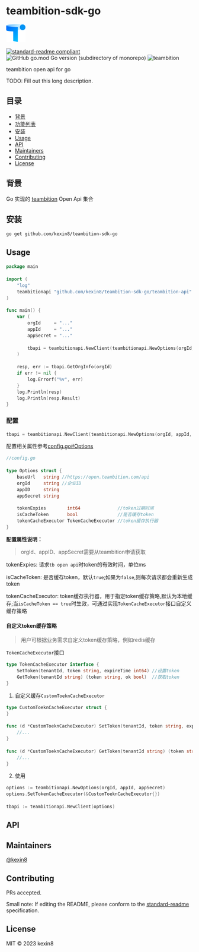 # teambition-sdk-go

![banner](./img/banner.png)

[![standard-readme compliant](https://img.shields.io/badge/standard--readme-OK-green.svg?style=flat-square)](https://github.com/RichardLitt/standard-readme)
![GitHub go.mod Go version (subdirectory of monorepo)](https://img.shields.io/github/go-mod/go-version/kexin8/teambition-sdk-go?filename=go.mod)
![teambition](https://img.shields.io/badge/teambition-API-brightgreen)


teambition open api for go

TODO: Fill out this long description.

## 目录

- [背景](#背景)
- [功能列表](./doc/API.md)
- [安装](#安装)
- [Usage](#usage)
- [API](#api)
- [Maintainers](#maintainers)
- [Contributing](#contributing)
- [License](#license)


## 背景
Go 实现的 [teambition](https://www.teambition.com/) Open Api 集合




## 安装

```
go get github.com/kexin8/teambition-sdk-go
```

## Usage

```go
package main

import (
    "log"
    teambitionapi "github.com/kexin8/teambition-sdk-go/teambition-api"
)

func main() {
    var (
        orgId     = "..."
        appId     = "..."
        appSecret = "..."

        tbapi = teambitionapi.NewClient(teambitionapi.NewOptions(orgId, appId, appSecret))
    )
    
    resp, err := tbapi.GetOrgInfo(orgId)
    if err != nil {
    	log.Errorf("%v", err)
    }
    log.Println(resp)
    log.Println(resp.Result)
}
```

### 配置

```go
tbapi = teambitionapi.NewClient(teambitionapi.NewOptions(orgId, appId, appSecret))
```

配置相关属性参考[config.go#Options](./teambition-api/config.go)

```go
//config.go

type Options struct {
	baseUrl   string //https://open.teambition.com/api
	orgId     string //企业ID
	appID     string
	appSecret string

	tokenExpies        int64              //token过期时间
	isCacheToken       bool               //是否缓存token
	tokenCacheExecutor TokenCacheExecutor //token缓存执行器
}
```

**配置属性说明：**

> orgId、appID、appSecret需要从teambition申请获取

tokenExpies: 请求`tb open api`时token的有效时间，单位ms

isCacheToken: 是否缓存token，默认`true`;如果为`false`,则每次请求都会重新生成token

tokenCacheExecutor: token缓存执行器，用于指定token缓存策略,默认为本地缓存;当`isCacheToken == true`时生效，可通过实现`TokenCacheExecutor`接口自定义缓存策略

#### 自定义token缓存策略

> 用户可根据业务需求自定义token缓存策略，例如redis缓存

`TokenCacheExecutor`接口

```go
type TokenCacheExecutor interface {
	SetToken(tenantId, token string, expireTime int64) //设置token
	GetToken(tenantId string) (token string, ok bool)  //获取token
}
```

1. 自定义缓存`CustomToeknCacheExecutor`

```go
type CustomToeknCacheExecutor struct {
}

func (d *CustomToeknCacheExecutor) SetToken(tenantId, token string, expireTime int64) {
	//...
}

func (d *CustomToeknCacheExecutor) GetToken(tenantId string) (token string, ok bool) {
	//...
}
```

2. 使用

```go
options := teambitionapi.NewOptions(orgId, appId, appSecret)
options.SetTokenCacheExecutor(&CustomToeknCacheExecutor{})

tbapi := teambitionapi.NewClient(options)
```



## API

## Maintainers

[@kexin8](https://github.com/kexin8)

## Contributing

PRs accepted.

Small note: If editing the README, please conform to the [standard-readme](https://github.com/RichardLitt/standard-readme) specification.

## License

MIT © 2023 kexin8
